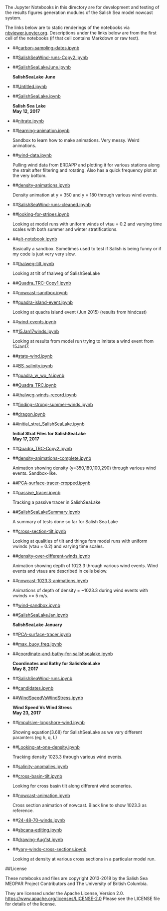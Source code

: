The Jupyter Notebooks in this directory are for development and testing of
the results figures generation modules of the Salish Sea model nowcast system.

The links below are to static renderings of the notebooks via
[nbviewer.jupyter.org](https://nbviewer.jupyter.org/).
Descriptions under the links below are from the first cell of the notebooks
(if that cell contains Markdown or raw text).

* ##[carbon-sampling-dates.ipynb](https://nbviewer.jupyter.org/urls/bitbucket.org/salishsea/analysis-vicky/raw/tip/notebooks/SalishSeaLake//carbon-sampling-dates.ipynb)  
    
* ##[SalishSeaWind-runs-Copy2.ipynb](https://nbviewer.jupyter.org/urls/bitbucket.org/salishsea/analysis-vicky/raw/tip/notebooks/SalishSeaLake//SalishSeaWind-runs-Copy2.ipynb)  
    
* ##[SalishSeaLakeJune.ipynb](https://nbviewer.jupyter.org/urls/bitbucket.org/salishsea/analysis-vicky/raw/tip/notebooks/SalishSeaLake//SalishSeaLakeJune.ipynb)  
    
    **SalishSeaLake June**  

* ##[Untitled.ipynb](https://nbviewer.jupyter.org/urls/bitbucket.org/salishsea/analysis-vicky/raw/tip/notebooks/SalishSeaLake//Untitled.ipynb)  
    
* ##[SalishSeaLake.ipynb](https://nbviewer.jupyter.org/urls/bitbucket.org/salishsea/analysis-vicky/raw/tip/notebooks/SalishSeaLake//SalishSeaLake.ipynb)  
    
    **Salish Sea Lake**  
    **May 12, 2017**  

* ##[nitrate.ipynb](https://nbviewer.jupyter.org/urls/bitbucket.org/salishsea/analysis-vicky/raw/tip/notebooks/SalishSeaLake//nitrate.ipynb)  
    
* ##[learning-animation.ipynb](https://nbviewer.jupyter.org/urls/bitbucket.org/salishsea/analysis-vicky/raw/tip/notebooks/SalishSeaLake//learning-animation.ipynb)  
    
    Sandbox to learn how to make animations. Very messy. Weird animations.   

* ##[wind-data.ipynb](https://nbviewer.jupyter.org/urls/bitbucket.org/salishsea/analysis-vicky/raw/tip/notebooks/SalishSeaLake//wind-data.ipynb)  
    
    Pulling wind data from ERDAPP and plotting it for various stations along the strait after filtering and rotating. Also has a quick frequency plot at the very bottom.   

* ##[density-animations.ipynb](https://nbviewer.jupyter.org/urls/bitbucket.org/salishsea/analysis-vicky/raw/tip/notebooks/SalishSeaLake//density-animations.ipynb)  
    
    Density animation at y = 350 and y = 180 through various wind events.   

* ##[SalishSeaWind-runs-cleaned.ipynb](https://nbviewer.jupyter.org/urls/bitbucket.org/salishsea/analysis-vicky/raw/tip/notebooks/SalishSeaLake//SalishSeaWind-runs-cleaned.ipynb)  
    
* ##[looking-for-stripes.ipynb](https://nbviewer.jupyter.org/urls/bitbucket.org/salishsea/analysis-vicky/raw/tip/notebooks/SalishSeaLake//looking-for-stripes.ipynb)  
    
    Looking at model runs with uniform winds of vtau = 0.2 and varying time scales with both summer and winter stratifications.   

* ##[alt-notebook.ipynb](https://nbviewer.jupyter.org/urls/bitbucket.org/salishsea/analysis-vicky/raw/tip/notebooks/SalishSeaLake//alt-notebook.ipynb)  
    
    Basically a sandbox. Sometimes used to test if Salish is being funny or if my code is just very very slow.   

* ##[thalweg-tilt.ipynb](https://nbviewer.jupyter.org/urls/bitbucket.org/salishsea/analysis-vicky/raw/tip/notebooks/SalishSeaLake//thalweg-tilt.ipynb)  
    
    Looking at tilt of thalweg of SalishSeaLake  

* ##[Quadra_TRC-Copy1.ipynb](https://nbviewer.jupyter.org/urls/bitbucket.org/salishsea/analysis-vicky/raw/tip/notebooks/SalishSeaLake//Quadra_TRC-Copy1.ipynb)  
    
* ##[nowcast-sandbox.ipynb](https://nbviewer.jupyter.org/urls/bitbucket.org/salishsea/analysis-vicky/raw/tip/notebooks/SalishSeaLake//nowcast-sandbox.ipynb)  
    
* ##[quadra-island-event.ipynb](https://nbviewer.jupyter.org/urls/bitbucket.org/salishsea/analysis-vicky/raw/tip/notebooks/SalishSeaLake//quadra-island-event.ipynb)  
    
    Looking at quadra island event (Jun 2015) (results from hindcast)  

* ##[wind-events.ipynb](https://nbviewer.jupyter.org/urls/bitbucket.org/salishsea/analysis-vicky/raw/tip/notebooks/SalishSeaLake//wind-events.ipynb)  
    
* ##[15Jan17winds.ipynb](https://nbviewer.jupyter.org/urls/bitbucket.org/salishsea/analysis-vicky/raw/tip/notebooks/SalishSeaLake//15Jan17winds.ipynb)  
    
    Looking at results from model run trying to imitate a wind event from 15Jan17.  

* ##[stats-wind.ipynb](https://nbviewer.jupyter.org/urls/bitbucket.org/salishsea/analysis-vicky/raw/tip/notebooks/SalishSeaLake//stats-wind.ipynb)  
    
* ##[BS-salinity.ipynb](https://nbviewer.jupyter.org/urls/bitbucket.org/salishsea/analysis-vicky/raw/tip/notebooks/SalishSeaLake//BS-salinity.ipynb)  
    
* ##[quadra_w_wo_N.ipynb](https://nbviewer.jupyter.org/urls/bitbucket.org/salishsea/analysis-vicky/raw/tip/notebooks/SalishSeaLake//quadra_w_wo_N.ipynb)  
    
* ##[Quadra_TRC.ipynb](https://nbviewer.jupyter.org/urls/bitbucket.org/salishsea/analysis-vicky/raw/tip/notebooks/SalishSeaLake//Quadra_TRC.ipynb)  
    
* ##[thalweg-winds-record.ipynb](https://nbviewer.jupyter.org/urls/bitbucket.org/salishsea/analysis-vicky/raw/tip/notebooks/SalishSeaLake//thalweg-winds-record.ipynb)  
    
* ##[finding-strong-summer-winds.ipynb](https://nbviewer.jupyter.org/urls/bitbucket.org/salishsea/analysis-vicky/raw/tip/notebooks/SalishSeaLake//finding-strong-summer-winds.ipynb)  
    
* ##[dragon.ipynb](https://nbviewer.jupyter.org/urls/bitbucket.org/salishsea/analysis-vicky/raw/tip/notebooks/SalishSeaLake//dragon.ipynb)  
    
* ##[initial_strat_SalishSeaLake.ipynb](https://nbviewer.jupyter.org/urls/bitbucket.org/salishsea/analysis-vicky/raw/tip/notebooks/SalishSeaLake//initial_strat_SalishSeaLake.ipynb)  
    
    **Initial Strat Files for SalishSeaLake**  
    **May 17, 2017**  

* ##[Quadra_TRC-Copy2.ipynb](https://nbviewer.jupyter.org/urls/bitbucket.org/salishsea/analysis-vicky/raw/tip/notebooks/SalishSeaLake//Quadra_TRC-Copy2.ipynb)  
    
* ##[density-animations-complete.ipynb](https://nbviewer.jupyter.org/urls/bitbucket.org/salishsea/analysis-vicky/raw/tip/notebooks/SalishSeaLake//density-animations-complete.ipynb)  
    
    Animation showing density (y=350,180,100,290) through various wind events. Sandbox-like.   

* ##[PCA-surface-tracer-cropped.ipynb](https://nbviewer.jupyter.org/urls/bitbucket.org/salishsea/analysis-vicky/raw/tip/notebooks/SalishSeaLake//PCA-surface-tracer-cropped.ipynb)  
    
* ##[passive_tracer.ipynb](https://nbviewer.jupyter.org/urls/bitbucket.org/salishsea/analysis-vicky/raw/tip/notebooks/SalishSeaLake//passive_tracer.ipynb)  
    
    Tracking a passive tracer in SalishSeaLake  

* ##[SalishSeaLakeSummary.ipynb](https://nbviewer.jupyter.org/urls/bitbucket.org/salishsea/analysis-vicky/raw/tip/notebooks/SalishSeaLake//SalishSeaLakeSummary.ipynb)  
    
    A summary of tests done so far for Salish Sea Lake  

* ##[cross-section-tilt.ipynb](https://nbviewer.jupyter.org/urls/bitbucket.org/salishsea/analysis-vicky/raw/tip/notebooks/SalishSeaLake//cross-section-tilt.ipynb)  
    
    Looking at qualities of tilt and things fom model runs with uniform vwinds (vtau = 0.2) and varying time scales.  

* ##[density-over-different-winds.ipynb](https://nbviewer.jupyter.org/urls/bitbucket.org/salishsea/analysis-vicky/raw/tip/notebooks/SalishSeaLake//density-over-different-winds.ipynb)  
    
    Animation showing depth of 1023.3 through various wind events. Wind events and vtaus are described in cells below.   

* ##[nowcast-1023.3-animations.ipynb](https://nbviewer.jupyter.org/urls/bitbucket.org/salishsea/analysis-vicky/raw/tip/notebooks/SalishSeaLake//nowcast-1023.3-animations.ipynb)  
    
    Animations of depth of density = ~1023.3 during wind events with vwinds >= 5 m/s.   

* ##[wind-sandbox.ipynb](https://nbviewer.jupyter.org/urls/bitbucket.org/salishsea/analysis-vicky/raw/tip/notebooks/SalishSeaLake//wind-sandbox.ipynb)  
    
* ##[SalishSeaLakeJan.ipynb](https://nbviewer.jupyter.org/urls/bitbucket.org/salishsea/analysis-vicky/raw/tip/notebooks/SalishSeaLake//SalishSeaLakeJan.ipynb)  
    
    **SalishSeaLake January**  

* ##[PCA-surface-tracer.ipynb](https://nbviewer.jupyter.org/urls/bitbucket.org/salishsea/analysis-vicky/raw/tip/notebooks/SalishSeaLake//PCA-surface-tracer.ipynb)  
    
* ##[max_buoy_freq.ipynb](https://nbviewer.jupyter.org/urls/bitbucket.org/salishsea/analysis-vicky/raw/tip/notebooks/SalishSeaLake//max_buoy_freq.ipynb)  
    
* ##[coordinate-and-bathy-for-salishsealake.ipynb](https://nbviewer.jupyter.org/urls/bitbucket.org/salishsea/analysis-vicky/raw/tip/notebooks/SalishSeaLake//coordinate-and-bathy-for-salishsealake.ipynb)  
    
    **Coordinates and Bathy for SalishSeaLake**  
    **May 8, 2017**  

* ##[SalishSeaWind-runs.ipynb](https://nbviewer.jupyter.org/urls/bitbucket.org/salishsea/analysis-vicky/raw/tip/notebooks/SalishSeaLake//SalishSeaWind-runs.ipynb)  
    
* ##[candidates.ipynb](https://nbviewer.jupyter.org/urls/bitbucket.org/salishsea/analysis-vicky/raw/tip/notebooks/SalishSeaLake//candidates.ipynb)  
    
* ##[WindSpeedVsWindStress.ipynb](https://nbviewer.jupyter.org/urls/bitbucket.org/salishsea/analysis-vicky/raw/tip/notebooks/SalishSeaLake//WindSpeedVsWindStress.ipynb)  
    
    **Wind Speed Vs Wind Stress**  
    **May 23, 2017**  

* ##[impulsive-longshore-wind.ipynb](https://nbviewer.jupyter.org/urls/bitbucket.org/salishsea/analysis-vicky/raw/tip/notebooks/SalishSeaLake//impulsive-longshore-wind.ipynb)  
    
    Showing equation(3.68) for SalishSeaLake as we vary different paramters (eg h, q, L)  

* ##[Looking-at-one-density.ipynb](https://nbviewer.jupyter.org/urls/bitbucket.org/salishsea/analysis-vicky/raw/tip/notebooks/SalishSeaLake//Looking-at-one-density.ipynb)  
    
    Tracking density 1023.3 through various wind events.   

* ##[salinity-anomalies.ipynb](https://nbviewer.jupyter.org/urls/bitbucket.org/salishsea/analysis-vicky/raw/tip/notebooks/SalishSeaLake//salinity-anomalies.ipynb)  
    
* ##[cross-basin-tilt.ipynb](https://nbviewer.jupyter.org/urls/bitbucket.org/salishsea/analysis-vicky/raw/tip/notebooks/SalishSeaLake//cross-basin-tilt.ipynb)  
    
    Looking for cross basin tilt along different wind scenerios.  

* ##[nowcast-animation.ipynb](https://nbviewer.jupyter.org/urls/bitbucket.org/salishsea/analysis-vicky/raw/tip/notebooks/SalishSeaLake//nowcast-animation.ipynb)  
    
    Cross section animation of nowcast. Black line to show 1023.3 as reference.   

* ##[24-48-70-winds.ipynb](https://nbviewer.jupyter.org/urls/bitbucket.org/salishsea/analysis-vicky/raw/tip/notebooks/SalishSeaLake//24-48-70-winds.ipynb)  
    
* ##[sbcana-editing.ipynb](https://nbviewer.jupyter.org/urls/bitbucket.org/salishsea/analysis-vicky/raw/tip/notebooks/SalishSeaLake//sbcana-editing.ipynb)  
    
* ##[drawing-Aug1st.ipynb](https://nbviewer.jupyter.org/urls/bitbucket.org/salishsea/analysis-vicky/raw/tip/notebooks/SalishSeaLake//drawing-Aug1st.ipynb)  
    
* ##[vary-winds-cross-sections.ipynb](https://nbviewer.jupyter.org/urls/bitbucket.org/salishsea/analysis-vicky/raw/tip/notebooks/SalishSeaLake//vary-winds-cross-sections.ipynb)  
    
    Looking at density at various cross sections in a particular model run.  


##License

These notebooks and files are copyright 2013-2018
by the Salish Sea MEOPAR Project Contributors
and The University of British Columbia.

They are licensed under the Apache License, Version 2.0.
https://www.apache.org/licenses/LICENSE-2.0
Please see the LICENSE file for details of the license.
